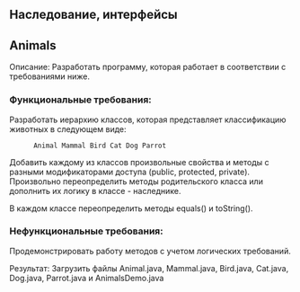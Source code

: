 ## Наследование, интерфейсы
## Animals

   Описание:
   Разработать программу, которая работает в соответствии с требованиями ниже.

### Функциональные требования:
Разработать иерархию классов, которая представляет классификацию животных в следующем виде:

          Animal Mammal Bird Cat Dog Parrot
Добавить каждому из классов произвольные свойства и методы с разными модификаторами доступа (public, protected, private). Произвольно переопределить методы родительского класса или дополнить их логику в классе - наследнике.

В каждом классе переопределить методы equals() и toString().

### Нефункциональные требования:
Продемонстрировать работу методов с учетом логических требований.

Результат:
Загрузить файлы Animal.java, Mammal.java, Bird.java, Cat.java, Dog.java, Parrot.java и AnimalsDemo.java